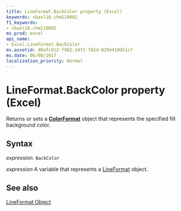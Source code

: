 ```yaml
---
title: LineFormat.BackColor property (Excel)
keywords: vbaxl10.chm110002
f1_keywords:
- vbaxl10.chm110002
ms.prod: excel
api_name:
- Excel.LineFormat.BackColor
ms.assetid: d0afc912-f982-24f2-f82d-829d410d51cf
ms.date: 06/08/2017
localization_priority: Normal
---
```



# LineFormat.BackColor property (Excel)

Returns or sets a  **[ColorFormat](Excel.ColorFormat.md)** object that represents the specified fill background color.


## Syntax

_expression_. `BackColor`

_expression_ A variable that represents a [LineFormat](Excel.LineFormat.md) object.


## See also


[LineFormat Object](Excel.LineFormat.md)

